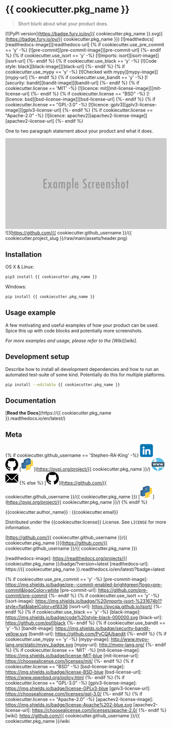 # {{ cookiecutter.pkg_name }}
> Short blurb about what your product does.


[![PyPI version](https://badge.fury.io/py/{{ cookiecutter.pkg_name }}.svg)](https://badge.fury.io/py/{{ cookiecutter.pkg_name }})
[![readthedocs][readthedocs-image]][readthedocs-url]
{% if cookiecutter.use_pre_commit == 'y' -%}
[![pre-commit][pre-commit-image]][pre-commit-url]
{%- endif %}
{% if cookiecutter.use_isort == 'y' -%}
[![Imports: isort][isort-image]][isort-url]
{%- endif %}
{% if cookiecutter.use_black == 'y' -%}
[![Code style: black][black-image]][black-url]
{%- endif %}
{% if cookiecutter.use_mypy == 'y' -%}
[![Checked with mypy][mypy-image]][mypy-url]
{%- endif %}
{% if cookiecutter.use_bandit == 'y' -%}
[![security: bandit][bandit-image]][bandit-url]
{%- endif %}
{% if cookiecutter.license == 'MIT' -%}
[![licence: mit][mit-license-image]][mit-license-url]
{%- endif %}
{% if cookiecutter.license == "BSD" -%}
[![licence: bsd][bsd-license-image]][bsd-license-url]
{%- endif %}
{% if cookiecutter.license == "GPL-3.0" -%}
[![licence: gplv3][gplv3-license-image]][gplv3-license-url]
{%- endif %}
{% if cookiecutter.license == "Apache-2.0" -%}
[![licence: apachev2][apachev2-license-image]][apachev2-license-url]
{%- endif %}


One to two paragraph statement about your product and what it does.

![](assets/header.png)
![](https://github.com/{{ cookiecutter.github_username }}/{{ cookiecutter.project_slug }}/raw/main/assets/header.png)

## Installation

OS X & Linux:

```sh
pip3 install {{ cookiecutter.pkg_name }}
```

Windows:

```sh
pip install {{ cookiecutter.pkg_name }}
```

## Usage example

A few motivating and useful examples of how your product can be used. Spice this up with code blocks and potentially more screenshots.

_For more examples and usage, please refer to the [Wiki][wiki]._

## Development setup

Describe how to install all development dependencies and how to run an automated test-suite of some kind. Potentially do this for multiple platforms.

```sh
pip install --editable {{ cookiecutter.pkg_name }}
```



## Documentation
[**Read the Docs**](https://{{ cookiecutter.pkg_name }}.readthedocs.io/en/latest/)


## Meta
{% if cookiecutter.github_username == 'Stephen-RA-King' -%}
[![](assets/linkedin.png)](https://linkedin.com/in/stephen-k-3a4644210)
[![](assets/github.png)](https://github.com/Stephen-RA-King/Stephen-RA-King)
[![](assets/pypi.png)](https://pypi.org/project/{{ cookiecutter.pkg_name }}/)
[![](assets/www.png)](https://www.Stephen-RA-King)
[![](assets/email.png)](mailto:stephen.ra.king@gmail.com)
{% else %}
[![](assets/github.png)](https://github.com/{{ cookiecutter.github_username }}/{{ cookiecutter.pkg_name }})
[![](assets/pypi.png)](https://pypi.org/project/{{ cookiecutter.pkg_name }}/)
{% endif %}

{{cookiecutter.author_name}} : {{cookiecutter.email}}

Distributed under the {{cookiecutter.license}} License. See `LICENSE` for more information.

[https://github.com/{{ cookiecutter.github_username }}/{{ cookiecutter.pkg_name }}](https://github.com/{{ cookiecutter.github_username }}/{{ cookiecutter.pkg_name }})



<!-- Markdown link & img dfn's -->
[readthedocs-image]: https://readthedocs.org/projects/{{ cookiecutter.pkg_name }}/badge/?version=latest
[readthedocs-url]: https://{{ cookiecutter.pkg_name }}.readthedocs.io/en/latest/?badge=latest

{% if cookiecutter.use_pre_commit == 'y' -%}
[pre-commit-image]: https://img.shields.io/badge/pre--commit-enabled-brightgreen?logo=pre-commit&logoColor=white
[pre-commit-url]: https://github.com/pre-commit/pre-commit
{%- endif %}
{% if cookiecutter.use_isort == 'y' -%}
[isort-image]: https://img.shields.io/badge/%20imports-isort-%231674b1?style=flat&labelColor=ef8336
[isort-url]: https://pycqa.github.io/isort/
{%- endif %}
{% if cookiecutter.use_black == 'y' -%}
[black-image]: https://img.shields.io/badge/code%20style-black-000000.svg
[black-url]: https://github.com/psf/black
{%- endif %}
{% if cookiecutter.use_bandit == 'y' -%}
[bandit-image]: https://img.shields.io/badge/security-bandit-yellow.svg
[bandit-url]: https://github.com/PyCQA/bandit
{%- endif %}
{% if cookiecutter.use_mypy == 'y' -%}
[mypy-image]: http://www.mypy-lang.org/static/mypy_badge.svg
[mypy-url]: http://mypy-lang.org/
{%- endif %}
{% if cookiecutter.license == 'MIT' -%}
[mit-license-image]: https://img.shields.io/badge/license-MIT-blue
[mit-license-url]: https://choosealicense.com/licenses/mit/
{%- endif %}
{% if cookiecutter.license == "BSD" -%}
[bsd-license-image]: https://img.shields.io/badge/license-BSD-blue
[bsd-license-url]: https://www.openbsd.org/policy.html
{%- endif %}
{% if cookiecutter.license == "GPL-3.0" -%}
[gplv3-license-image]: https://img.shields.io/badge/license-GPLv3-blue
[gplv3-license-url]: https://choosealicense.com/licenses/gpl-3.0/
{%- endif %}
{% if cookiecutter.license == "Apache-2.0" -%}
[apachev2-license-image]: https://img.shields.io/badge/license-Apache%202-blue.svg
[apachev2-license-url]: https://choosealicense.com/licenses/apache-2.0/
{%- endif %}
[wiki]: https://github.com/{{ cookiecutter.github_username }}/{{ cookiecutter.pkg_name }}/wiki
